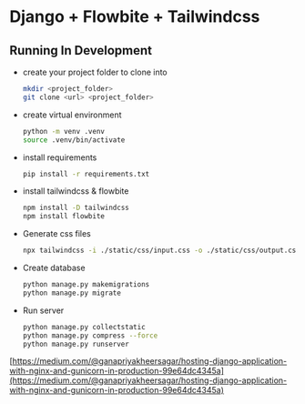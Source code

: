 # Django + Flowbite + Tailwindcss

## Running In Development

- create your project folder to clone into

    ``` sh
    mkdir <project_folder>
    git clone <url> <project_folder>
    ```

- create virtual environment

    ``` sh
    python -m venv .venv
    source .venv/bin/activate
    ```

- install requirements

    ``` sh
    pip install -r requirements.txt
    ```

- install tailwindcss & flowbite

    ``` sh
    npm install -D tailwindcss
    npm install flowbite
    ```

- Generate css files

    ``` sh
    npx tailwindcss -i ./static/css/input.css -o ./static/css/output.css --watch
    ```

- Create database

    ```sh
    python manage.py makemigrations
    python manage.py migrate
    ```


- Run server

    ```sh
    python manage.py collectstatic
    python manage.py compress --force
    python manage.py runserver
    ```

[https://medium.com/@ganapriyakheersagar/hosting-django-application-with-nginx-and-gunicorn-in-production-99e64dc4345a](https://medium.com/@ganapriyakheersagar/hosting-django-application-with-nginx-and-gunicorn-in-production-99e64dc4345a)